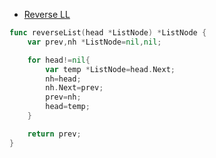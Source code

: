 * [Reverse LL](https://leetcode.com/problems/reverse-linked-list/)
```go
func reverseList(head *ListNode) *ListNode {
    var prev,nh *ListNode=nil,nil;

    for head!=nil{
        var temp *ListNode=head.Next;
        nh=head;
        nh.Next=prev;
        prev=nh;
        head=temp;
    }

    return prev;
}
```